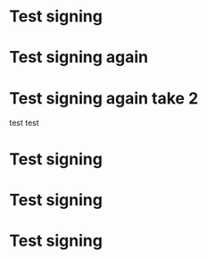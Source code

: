 # Test signing
# Test signing again
# Test signing again take 2
test
test
# Test signing
# Test signing
# Test signing
